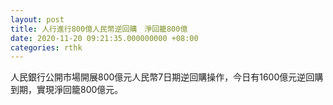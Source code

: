 ```yaml
---
layout: post
title: 人行進行800億人民幣逆回購　淨回籠800億
date: 2020-11-20 09:21:35.000000000 +08:00
categories: rthk
---
```


人民銀行公開市場開展800億元人民幣7日期逆回購操作，今日有1600億元逆回購到期，實現淨回籠800億元。
